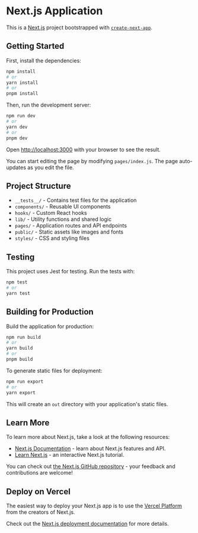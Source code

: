 # Next.js Application

This is a [Next.js](https://nextjs.org/) project bootstrapped with [`create-next-app`](https://github.com/vercel/next.js/tree/canary/packages/create-next-app).

## Getting Started

First, install the dependencies:

```bash
npm install
# or
yarn install
# or
pnpm install
```

Then, run the development server:

```bash
npm run dev
# or
yarn dev
# or
pnpm dev
```

Open [http://localhost:3000](http://localhost:3000) with your browser to see the result.

You can start editing the page by modifying `pages/index.js`. The page auto-updates as you edit the file.

## Project Structure

- `__tests__/` - Contains test files for the application
- `components/` - Reusable UI components
- `hooks/` - Custom React hooks
- `lib/` - Utility functions and shared logic
- `pages/` - Application routes and API endpoints
- `public/` - Static assets like images and fonts
- `styles/` - CSS and styling files

## Testing

This project uses Jest for testing. Run the tests with:

```bash
npm test
# or
yarn test
```

## Building for Production

Build the application for production:

```bash
npm run build
# or
yarn build
# or
pnpm build
```

To generate static files for deployment:

```bash
npm run export
# or
yarn export
```

This will create an `out` directory with your application's static files.

## Learn More

To learn more about Next.js, take a look at the following resources:

- [Next.js Documentation](https://nextjs.org/docs) - learn about Next.js features and API.
- [Learn Next.js](https://nextjs.org/learn) - an interactive Next.js tutorial.

You can check out [the Next.js GitHub repository](https://github.com/vercel/next.js/) - your feedback and contributions are welcome!

## Deploy on Vercel

The easiest way to deploy your Next.js app is to use the [Vercel Platform](https://vercel.com/new?utm_medium=default-template&filter=next.js&utm_source=create-next-app&utm_campaign=create-next-app-readme) from the creators of Next.js.

Check out the [Next.js deployment documentation](https://nextjs.org/docs/deployment) for more details.
